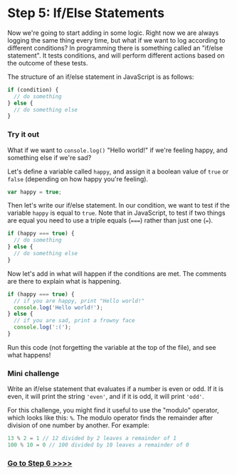 # Step 5: If/Else Statements

Now we're going to start adding in some logic. Right now we are always logging the same thing every time, but what if we want to log according to different conditions? In programming there is something called an "if/else statement". It tests conditions, and will perform different actions based on the outcome of these tests.

The structure of an if/else statement in JavaScript is as follows:

```js
if (condition) {
  // do something
} else {
  // do something else
}
```

### Try it out

What if we want to `console.log()` "Hello world!" if we're feeling happy, and something else if we're sad?

Let's define a variable called `happy`, and assign it a boolean value of `true` or `false` (depending on how happy you're feeling).

```js
var happy = true;
```

Then let's write our if/else statement. In our condition, we want to test if the variable `happy` is equal to `true`. Note that in JavaScript, to test if two things are equal you need to use a triple equals (`===`) rather than just one (`=`).

```js
if (happy === true) {
  // do something
} else {
  // do something else
}
```

Now let's add in what will happen if the conditions are met. The comments are there to explain what is happening.

```js
if (happy === true) {
  // if you are happy, print "Hello world!"
  console.log('Hello world!');
} else {
  // if you are sad, print a frowny face
  console.log(':(');
}
```

Run this code (not forgetting the variable at the top of the file), and see what happens!

### Mini challenge

Write an if/else statement that evaluates if a number is even or odd. If it is even, it will print the string `'even'`, and if it is odd, it will print `'odd'`.

For this challenge, you might find it useful to use the "modulo" operator, which looks like this: `%`. The modulo operator finds the remainder after division of one number by another. For example:

```js
13 % 2 = 1 // 12 divided by 2 leaves a remainder of 1
100 % 10 = 0 // 100 divided by 10 leaves a remainder of 0
```

### [Go to Step 6 >>>>](https://github.com/node-girls/beginners-javascript/blob/master/step06.md)
